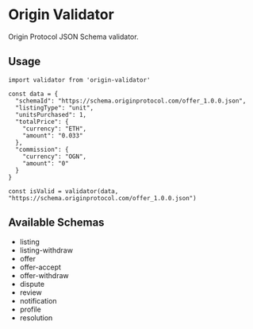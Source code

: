 # Origin Validator

Origin Protocol JSON Schema validator.

## Usage

```
import validator from 'origin-validator'

const data = {
  "schemaId": "https://schema.originprotocol.com/offer_1.0.0.json",
  "listingType": "unit",
  "unitsPurchased": 1,
  "totalPrice": {
    "currency": "ETH",
    "amount": "0.033"
  },
  "commission": {
    "currency": "OGN",
    "amount": "0"
  }
}

const isValid = validator(data, "https://schema.originprotocol.com/offer_1.0.0.json")

```

## Available Schemas

- listing
- listing-withdraw
- offer
- offer-accept
- offer-withdraw
- dispute
- review
- notification
- profile
- resolution
